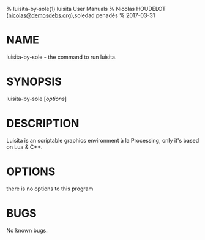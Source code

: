 % luisita-by-sole(1) luisita User Manuals
% Nicolas HOUDELOT (nicolas@demosdebs.org),soledad penadés
% 2017-03-31

# NAME
luisita-by-sole - the command to run luisita.

# SYNOPSIS
luisita-by-sole [*options*]

# DESCRIPTION
Luisita is an scriptable graphics environment à la Processing, only it's based on Lua & C++.

# OPTIONS
there is no options to this program

# BUGS
No known bugs.
